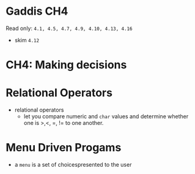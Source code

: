 # Gaddis CH4

Read only: `4.1, 4.5, 4.7, 4.9, 4.10, 4.13, 4.16`

- skim `4.12`

# CH4: Making decisions

# Relational Operators

- relational operators
  - let you compare numeric and `char` values and determine whether one is >,<, =, != to one another.

# Menu Driven Progams

- a `menu` is a set of choicespresented to the user
